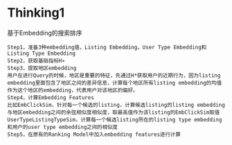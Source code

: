 
# Thinking1

基于Embedding的搜索排序

	Step1，准备3种embedding值，Listing Embedding，User Type Embedding和Listing Type Embedding
	Step2，获取基础指标H∗
	Step3，提取地区embedding
	用户在进行Query的时候，地区是重要的特征，先通过H*获取用户的近期行为，因为listing embedding里面包含了地区之间的差异信息，计算每个地区所有listing embedding的均值作为这个地区的embedding，代表用户对该地区的偏好。
	Step4，计算Embedding Features
	比如EmbClickSim，针对每一个候选的listing，计算候选listing的listing embedding与地区embedding之间的余弦相似度相似度，取最高值作为该listing的EmbClickSim取值
	UserTypeListingTypeSim，计算每一个候选listing所在的listing type embedding和用户的user type embedding之间的相似度
	Step5，在原有的Ranking Model中加入embedding features进行计算